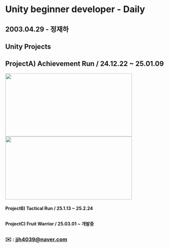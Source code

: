 # **Unity beginner developer - Daily**


## 2003.04.29 - 정재하


## Unity Projects
## **ProjectA) Achievement Run / 24.12.22 ~ 25.01.09**

<img src=https://github.com/user-attachments/assets/0d00eeae-8f97-4cce-9d47-a6e45272ae94 width="400" height="200"/>
<img src=https://github.com/user-attachments/assets/884554c2-b8b5-4568-82b9-85a28ac31a3c width="400" height="200"/>

#### **ProjectB) Tactical Run / 25.1.13 ~ 25.2.24**
##
#### **ProjectC) Fruit Warrior / 25.03.01 ~ 개발중**
##


### ✉️ : jjh4039@naver.com
